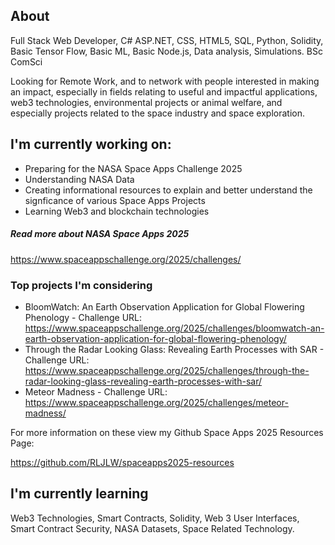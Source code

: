 ## About

Full Stack Web Developer, C# ASP.NET, CSS, HTML5, SQL, Python, Solidity, Basic Tensor Flow, Basic ML, Basic Node.js, Data analysis, Simulations. BSc ComSci

Looking for Remote Work, and to network with people interested in making an impact, especially in fields relating to useful and impactful applications, web3 technologies, environmental projects or animal welfare, and especially projects related to the space industry and space exploration.

## I'm currently working on:

 - Preparing for the NASA Space Apps Challenge 2025
 - Understanding NASA Data
 - Creating informational resources to explain and better understand the signficance of various Space Apps Projects
 - Learning Web3 and blockchain technologies

##### Read more about NASA Space Apps 2025
https://www.spaceappschallenge.org/2025/challenges/

### Top projects I'm considering
 
- BloomWatch: An Earth Observation Application for Global Flowering Phenology - 
  Challenge URL: https://www.spaceappschallenge.org/2025/challenges/bloomwatch-an-earth-observation-application-for-global-flowering-phenology/
- Through the Radar Looking Glass: Revealing Earth Processes with SAR - 
   Challenge URL: https://www.spaceappschallenge.org/2025/challenges/through-the-radar-looking-glass-revealing-earth-processes-with-sar/
- Meteor Madness - 
  Challenge URL: https://www.spaceappschallenge.org/2025/challenges/meteor-madness/


For more information on these view my Github Space Apps 2025 Resources Page:

https://github.com/RLJLW/spaceapps2025-resources
 
## I'm currently learning

Web3 Technologies, Smart Contracts, Solidity, Web 3 User Interfaces, Smart Contract Security, NASA Datasets, Space Related Technology.

<!--
**RLJLW/rljlw** is a ✨ _special_ ✨ repository because its `README.md` (this file) appears on your GitHub profile.

Here are some ideas to get you started:

- 🔭 I’m currently working on ...
- 🌱 I’m currently learning ...
- 👯 I’m looking to collaborate on ...
- 🤔 I’m looking for help with ...
- 💬 Ask me about ...
- 📫 How to reach me: ...
- 😄 Pronouns: ...
- ⚡ Fun fact: ...
-->
